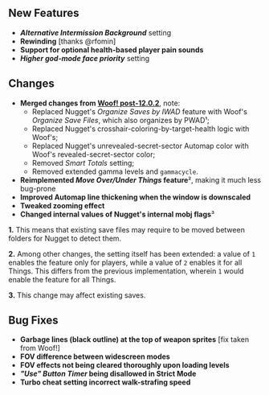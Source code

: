 ## New Features

- **_Alternative Intermission Background_** setting
- **Rewinding** [thanks @rfomin]
- **Support for optional health-based player pain sounds**
- **_Higher god-mode face priority_** setting

## Changes

- **Merged changes from [Woof! post-12.0.2](link)**, note:
  - Replaced Nugget's _Organize Saves by IWAD_ feature with Woof's _Organize Save Files_, which also organizes by PWAD¹;
  - Replaced Nugget's crosshair-coloring-by-target-health logic with Woof's;
  - Replaced Nugget's unrevealed-secret-sector Automap color with Woof's revealed-secret-sector color;
  - Removed _Smart Totals_ setting;
  - Removed extended gamma levels and `gammacycle`.
- **Reimplemented _Move Over/Under Things_ feature**², making it much less bug-prone
- **Improved Automap line thickening when the window is downscaled**
- **Tweaked zooming effect**
- **Changed internal values of Nugget's internal mobj flags**³

**1\.** This means that existing save files may require to be moved between folders for Nugget to detect them.

**2\.** Among other changes, the setting itself has been extended: a value of `1` enables the feature only for players,
while a value of `2` enables it for all Things. This differs from the previous implementation, wherein `1` would enable
the feature for all Things.

**3\.** This change may affect existing saves.

## Bug Fixes

- **Garbage lines (black outline) at the top of weapon sprites** [fix taken from Woof!]
- **FOV difference between widescreen modes**
- **FOV effects not being cleared thoroughly upon loading levels**
- **_"Use" Button Timer_ being disallowed in Strict Mode**
- **Turbo cheat setting incorrect walk-strafing speed**
